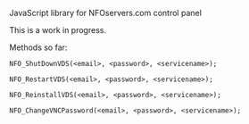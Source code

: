 JavaScript library for NFOservers.com control panel

This is a work in progress.

Methods so far:

`NFO_ShutDownVDS(<email>, <password>, <servicename>);`

`NFO_RestartVDS(<email>, <password>, <servicename>);`

`NFO_ReinstallVDS(<email>, <password>, <servicename>);`

`NFO_ChangeVNCPassword(<email>, <password>, <servicename>);`
